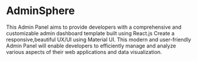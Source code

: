 # AdminSphere

This Admin Panel aims to provide developers with a comprehensive and customizable admin dashboard template built
using React.js
Create a responsive,beautiful UX/UI using Material UI.
This modern and user-friendly Admin Panel will enable developers to efficiently manage and analyze various aspects of
their web applications and data visualization.
